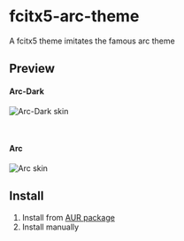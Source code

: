 # fcitx5-arc-theme
A fcitx5 theme imitates the famous arc theme

## Preview
#### Arc-Dark
![Arc-Dark skin](https://imgur.com/bvK4Zdx.png)

<br />

#### Arc
![Arc skin](https://i.imgur.com/ExnWycC.png)

## Install
1. Install from [AUR package](https://aur.archlinux.org/packages/fcitx5-skin-arc/) 
2. Install manually
